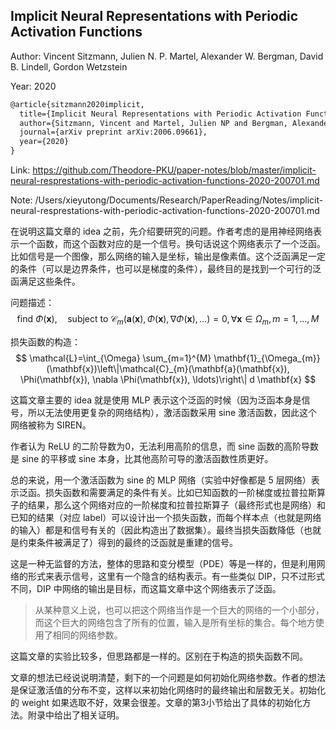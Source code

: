 ## Implicit Neural Representations with Periodic Activation Functions

Author: Vincent Sitzmann, Julien N. P. Martel, Alexander W. Bergman, David B. Lindell, Gordon Wetzstein

Year: 2020

```latex
@article{sitzmann2020implicit,
  title={Implicit Neural Representations with Periodic Activation Functions},
  author={Sitzmann, Vincent and Martel, Julien NP and Bergman, Alexander W and Lindell, David B and Wetzstein, Gordon},
  journal={arXiv preprint arXiv:2006.09661},
  year={2020}
}
```

Link: https://github.com/Theodore-PKU/paper-notes/blob/master/implicit-neural-resprestations-with-periodic-activation-functions-2020-200701.md

Note: /Users/xieyutong/Documents/Research/PaperReading/Notes/implicit-neural-resprestations-with-periodic-activation-functions-2020-200701.md



在说明这篇文章的 idea 之前，先介绍要研究的问题。作者考虑的是用神经网络表示一个函数，而这个函数对应的是一个信号。换句话说这个网络表示了一个泛函。比如信号是一个图像，那么网络的输入是坐标，输出是像素值。这个泛函满足一定的条件（可以是边界条件，也可以是梯度的条件），最终目的是找到一个可行的泛函满足这些条件。

问题描述：
$$
\text{find } \Phi(\mathbf{x}), \quad \text{subject to } \mathcal{C}_{m}(\mathbf{a}(\mathbf{x}), \Phi(\mathbf{x}), \nabla \Phi(\mathbf{x}), \ldots)=0, \forall \mathbf{x} \in \Omega_{m}, m=1, \ldots, M
$$

损失函数的构造：
$$
\mathcal{L}=\int_{\Omega} \sum_{m=1}^{M} \mathbf{1}_{\Omega_{m}}(\mathbf{x})\left\|\mathcal{C}_{m}(\mathbf{a}(\mathbf{x}), \Phi(\mathbf{x}), \nabla \Phi(\mathbf{x}), \ldots)\right\| d \mathbf{x}
$$

这篇文章主要的 idea 就是使用 MLP 表示这个泛函的时候（因为泛函本身是信号，所以无法使用更复杂的网络结构），激活函数采用 sine 激活函数，因此这个网络被称为 SIREN。

作者认为 ReLU 的二阶导数为0，无法利用高阶的信息，而 sine 函数的高阶导数是 sine 的平移或 sine 本身，比其他高阶可导的激活函数性质更好。

总的来说，用一个激活函数为 sine 的 MLP 网络（实验中好像都是 5 层网络）表示泛函。损失函数和需要满足的条件有关。比如已知函数的一阶梯度或拉普拉斯算子的结果，那么这个网络对应的一阶梯度和拉普拉斯算子（最终形式也是网络）和已知的结果（对应 label）可以设计出一个损失函数，而每个样本点（也就是网络的输入）都是和信号有关的（因此构造出了数据集）。最终当损失函数降低（也就是约束条件被满足了）得到的最终的泛函就是重建的信号。

这是一种无监督的方法，整体的思路和变分模型（PDE）等是一样的，但是利用网络的形式来表示信号，这里有一个隐含的结构表示。有一些类似 DIP，只不过形式不同，DIP 中网络的输出是目标，而这篇文章中这个网络表示了泛函。

> 从某种意义上说，也可以把这个网络当作是一个巨大的网络的一个小部分，而这个巨大的网络包含了所有的位置，输入是所有坐标的集合。每个地方使用了相同的网络参数。

这篇文章的实验比较多，但思路都是一样的。区别在于构造的损失函数不同。

文章的想法已经说说明清楚，剩下的一个问题是如何初始化网络参数。作者的想法是保证激活值的分布不变，这样以来初始化网络时的最终输出和层数无关。初始化的 weight 如果选取不好，效果会很差。文章的第3小节给出了具体的初始化方法。附录中给出了相关证明。